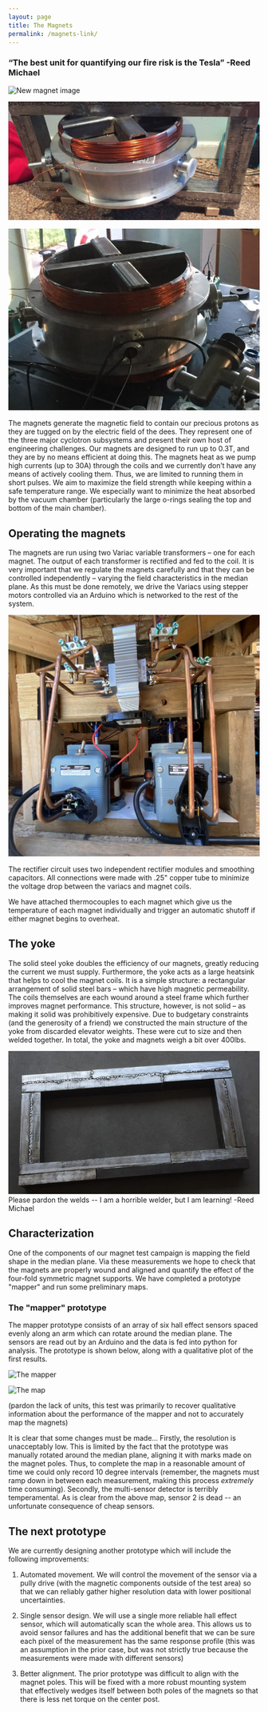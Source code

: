 ```yaml
---
layout: page
title: The Magnets
permalink: /magnets-link/
---
```


### “The best unit for quantifying our fire risk is the Tesla” -Reed Michael 


![New magnet image]("/assets/magnetsImg.JPG")

![The magnets](/magnets.jpg)

![magnet Test](/magnetTest.jpg)


The magnets generate the magnetic field to contain our precious protons as they are tugged on by the electric field of the dees. They represent one of the three major cyclotron subsystems and present their own host of engineering challenges. Our magnets 
are designed to run up to 0.3T, and they are by no means efficient at doing this. The magnets heat as we pump high currents (up to 30A) through the coils and we currently don’t have any means of actively cooling them. Thus, we are limited to running them in short pulses. We aim to maximize the field strength while keeping within a safe temperature range. We especially want to minimize the heat absorbed by the vacuum chamber (particularly 
the large o-rings sealing the top and bottom of the main chamber).   


## Operating the magnets

The magnets are run using two Variac variable transformers – one for each magnet. The output of each transformer is rectified 
and fed to the coil. It is very important that we regulate the magnets carefully and that they can be controlled independently 
– varying the field characteristics in the median plane. As this must be done remotely, we drive the Variacs using stepper motors 
controlled via an Arduino which is networked to the rest of the system. 

![Magnet Driver](/magnetDriversFinished.jpg)


The rectifier circuit uses two independent rectifier modules and smoothing capacitors. All connections were made with .25" copper tube to minimize the voltage drop between the variacs and magnet coils. 

 We have attached thermocouples to each magnet which give us the temperature of each magnet individually and trigger an automatic shutoff 
if either magnet begins to overheat.


## The yoke    

The solid steel yoke doubles the efficiency of our magnets, greatly reducing the current we must supply. Furthermore, the yoke acts as a large heatsink 
that helps to cool the magnet coils. It is a simple structure: a rectangular arrangement of solid steel bars – which have high magnetic permeability. 
The coils themselves are each  wound around a steel frame which further improves magnet performance. This structure, however, is not solid – as making it solid was prohibitively expensive. Due to budgetary constraints (and the generosity of a friend) we constructed the main structure of the yoke from discarded elevator weights. These were cut to size and then welded together. In total, the yoke and magnets weigh a bit over 400lbs. 


![The Yoke](/yoke.jpg)
Please pardon the welds -- I am a horrible welder, but I am learning! -Reed Michael

## Characterization

One of the components of our magnet test campaign is mapping the field shape in the median plane. Via these measurements we hope to check that the magnets are properly wound and aligned and quantify the effect of the four-fold symmetric magnet supports. We have completed a prototype "mapper" and run some preliminary maps.

### The "mapper" prototype

The mapper prototype consists of an array of six hall effect sensors spaced evenly along an arm which can rotate around the median plane. The sensors are read out by an Arduino and the data is fed into python for analysis. The prototype is shown below, along with a qualitative plot of the first results. 

![The mapper]("/assets/mapper.jpg")


![The map]("/assets/magnetMap.png")

(pardon the lack of units, this test was primarily to recover qualitative information about the performance of the mapper and not to accurately map the magnets) 

It is clear that some changes must be made... Firstly, the resolution is unacceptably low. This is limited by the fact that the prototype was manually rotated around the median plane, aligning it with marks made on the magnet poles. Thus, to complete the map in a reasonable amount of time we could only record 10 degree intervals (remember, the magnets must ramp down in between each measurement, making this process *extremely* time consuming). Secondly, the multi-sensor detector is terribly temperamental. As is clear from the above map, sensor 2 is dead -- an unfortunate consequence of cheap sensors. 


## The next prototype

We are currently designing another prototype which will include the following improvements: 

1. Automated movement. We will control the movement of the sensor via a pully drive (with the magnetic components outside of the test area) so that we can reliably gather higher resolution data with lower positional uncertainties. 

2. Single sensor design. We will use a single more reliable hall effect sensor, which will automatically scan the whole area. This allows us to avoid sensor failures and has the additional benefit that we can be sure each pixel of the measurement has the same response profile (this was an assumption in the prior case, but was not strictly true because the measurements were made with different sensors)

3. Better alignment. The prior prototype was difficult to align with the magnet poles. This will be fixed with a more robust mounting system that effectively wedges itself between both poles of the magnets so that there is less net torque on the center post. 
